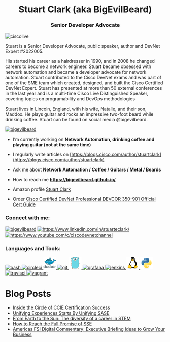 <h1 align="center">Stuart Clark (aka BigEvilBeard)</h1>
<h3 align="center">Senior Developer Advocate</h3>


![ciscolive](./images/cisco_live_stage.png)

Stuart is a Senior Developer Advocate, public speaker, author and DevNet Expert #2022005.

His started his career as a hairdresser in 1990, and in 2008 he changed careers to become a network engineer. Stuart became obsessed with network automation and became a developer advocate for network automation. Stuart contributed to the Cisco DevNet exams and was part of one of the SME team which created, designed, and built the Cisco Certified DevNet Expert. Stuart has presented at more than 50 external conferences in the last year and is a multi-time Cisco Live Distinguished Speaker, covering topics on programability and DevOps methodologies

Stuart lives in Lincoln, England, with his wife, Natalie, and their son, Maddox. He plays guitar and rocks an impressive two-foot beard while drinking coffee. Stuart can be found on social media @bigevilbeard.


<p align="left"> <a href="https://twitter.com/bigevilbeard" target="blank"><img src="https://img.shields.io/twitter/follow/bigevilbeard?logo=twitter&style=for-the-badge" alt="bigevilbeard" /></a> </p>

- I’m currently working on **Network Automation, drinking coffee and playing guitar (not at the same time)**

-  I regularly write articles on [https://blogs.cisco.com/author/stuartclark](https://blogs.cisco.com/author/stuartclark)

- Ask me about **Network Automation / Coffee / Guitars / Metal / Beards**

- How to reach me **https://bigevilbeard.github.io/**

- Amazon profile [Stuart Clark](https://www.amazon.com/~/e/B0B9YQN9CF)


- Order [Cisco Certified DevNet Professional DEVCOR 350-901 Official Cert Guide](https://www.ciscopress.com/store/cisco-certified-devnet-professional-devcor-350-901-9780137370443) 



<h3 align="left">Connect with me:</h3>
<p align="left">
<a href="https://twitter.com/bigevilbeard" target="blank"><img align="center" src="https://raw.githubusercontent.com/rahuldkjain/github-profile-readme-generator/master/src/images/icons/Social/twitter.svg" alt="bigevilbeard" height="30" width="40" /></a>
<a href="https://www.linkedin.com/in/stuarteclark/" target="blank"><img align="center" src="https://raw.githubusercontent.com/rahuldkjain/github-profile-readme-generator/master/src/images/icons/Social/linked-in-alt.svg" alt="https://www.linkedin.com/in/stuarteclark/" height="30" width="40" /></a>
<a href="https://www.youtube.com/c/ciscodevnetchannel" target="blank"><img align="center" src="https://raw.githubusercontent.com/rahuldkjain/github-profile-readme-generator/master/src/images/icons/Social/youtube.svg" alt="https://www.youtube.com/c/ciscodevnetchannel" height="30" width="40" /></a>
</p>

<h3 align="left">Languages and Tools:</h3>
<p align="left"> <a href="https://www.gnu.org/software/bash/" target="_blank" rel="noreferrer"> <img src="https://www.vectorlogo.zone/logos/gnu_bash/gnu_bash-icon.svg" alt="bash" width="40" height="40"/> </a> <a href="https://circleci.com" target="_blank" rel="noreferrer"> <img src="https://www.vectorlogo.zone/logos/circleci/circleci-icon.svg" alt="circleci" width="40" height="40"/> </a> <a href="https://www.docker.com/" target="_blank" rel="noreferrer"> <img src="https://raw.githubusercontent.com/devicons/devicon/master/icons/docker/docker-original-wordmark.svg" alt="docker" width="40" height="40"/> </a> <a href="https://git-scm.com/" target="_blank" rel="noreferrer"> <img src="https://www.vectorlogo.zone/logos/git-scm/git-scm-icon.svg" alt="git" width="40" height="40"/> </a> <a href="https://golang.org" target="_blank" rel="noreferrer"> <img src="https://raw.githubusercontent.com/devicons/devicon/master/icons/go/go-original.svg" alt="go" width="40" height="40"/> </a> <a href="https://grafana.com" target="_blank" rel="noreferrer"> <img src="https://www.vectorlogo.zone/logos/grafana/grafana-icon.svg" alt="grafana" width="40" height="40"/> </a> <a href="https://www.jenkins.io" target="_blank" rel="noreferrer"> <img src="https://www.vectorlogo.zone/logos/jenkins/jenkins-icon.svg" alt="jenkins" width="40" height="40"/> </a> <a href="https://www.linux.org/" target="_blank" rel="noreferrer"> <img src="https://raw.githubusercontent.com/devicons/devicon/master/icons/linux/linux-original.svg" alt="linux" width="40" height="40"/> </a> <a href="https://www.python.org" target="_blank" rel="noreferrer"> <img src="https://raw.githubusercontent.com/devicons/devicon/master/icons/python/python-original.svg" alt="python" width="40" height="40"/> </a> <a href="https://travis-ci.org" target="_blank" rel="noreferrer"> <img src="https://www.vectorlogo.zone/logos/travis-ci/travis-ci-icon.svg" alt="travisci" width="40" height="40"/> </a> <a href="https://www.vagrantup.com/" target="_blank" rel="noreferrer"> <img src="https://www.vectorlogo.zone/logos/vagrantup/vagrantup-icon.svg" alt="vagrant" width="40" height="40"/> </a> </p>


# Blog Posts
<!-- BLOG-POST-LIST:START -->
- [Inside the Circle of CCIE Certification Success](https://feedpress.me/link/23532/16056713/inside-the-circle-of-ccie-certification-success)
- [Unifying Experiences Starts By Unifying SASE](https://feedpress.me/link/23532/16056474/unifying-experiences-starts-by-unifying-sase)
- [From Earth to the Sun: The diversity of a career in STEM](https://feedpress.me/link/23532/16056292/from-earth-to-the-sun-the-diversity-of-a-career-in-stem)
- [How to Reach the Full Promise of SSE](https://feedpress.me/link/23532/16056249/how-to-reach-the-full-promise-of-sse-2)
- [Americas FSI Digital Commentary: Executive Briefing Ideas to Grow Your Business](https://feedpress.me/link/23532/16056250/executive-briefing-ideas-to-grow-your-business)
<!-- BLOG-POST-LIST:END --> 
